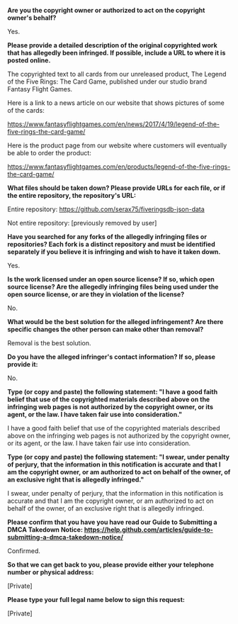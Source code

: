 **Are you the copyright owner or authorized to act on the copyright owner's behalf?**

Yes.

**Please provide a detailed description of the original copyrighted work that has allegedly been infringed. If possible, include a URL to where it is posted online.**

The copyrighted text to all cards from our unreleased product, The Legend of the Five Rings: The Card Game, published under our studio brand Fantasy Flight Games.

Here is a link to a news article on our website that shows pictures of some of the cards:

https://www.fantasyflightgames.com/en/news/2017/4/19/legend-of-the-five-rings-the-card-game/

Here is the product page from our website where customers will eventually be able to order the product:

https://www.fantasyflightgames.com/en/products/legend-of-the-five-rings-the-card-game/

**What files should be taken down? Please provide URLs for each file, or if the entire repository, the repository's URL:**

Entire repository: https://github.com/serax75/fiveringsdb-json-data

Not entire repository: [previously removed by user]

**Have you searched for any forks of the allegedly infringing files or repositories? Each fork is a distinct repository and must be identified separately if you believe it is infringing and wish to have it taken down.**

Yes.

**Is the work licensed under an open source license? If so, which open source license? Are the allegedly infringing files being used under the open source license, or are they in violation of the license?**

No.

**What would be the best solution for the alleged infringement? Are there specific changes the other person can make other than removal?**

Removal is the best solution.

**Do you have the alleged infringer's contact information? If so, please provide it:**

No.

**Type (or copy and paste) the following statement: "I have a good faith belief that use of the copyrighted materials described above on the infringing web pages is not authorized by the copyright owner, or its agent, or the law. I have taken fair use into consideration."**

I have a good faith belief that use of the copyrighted materials described above on the infringing web pages is not authorized by the copyright owner, or its agent, or the law. I have taken fair use into consideration.

**Type (or copy and paste) the following statement: "I swear, under penalty of perjury, that the information in this notification is accurate and that I am the copyright owner, or am authorized to act on behalf of the owner, of an exclusive right that is allegedly infringed."**

I swear, under penalty of perjury, that the information in this notification is accurate and that I am the copyright owner, or am authorized to act on behalf of the owner, of an exclusive right that is allegedly infringed.

**Please confirm that you have you have read our Guide to Submitting a DMCA Takedown Notice: https://help.github.com/articles/guide-to-submitting-a-dmca-takedown-notice/**

Confirmed.

**So that we can get back to you, please provide either your telephone number or physical address:**

[Private]

**Please type your full legal name below to sign this request:**

[Private]
